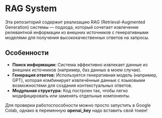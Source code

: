 # RAG System

Эта репозиторий содержит реализацию RAG (Retrieval-Augmented Generation) системы — подхода, который сочетает извлечение релевантной информации из внешних источников с генеративными моделями для получения высококачественных ответов на запросы.

## Особенности

- **Поиск информации:** Система эффективно извлекает данные из внешних источников (например, баз данных в моем случае).
- **Генерация ответов:** Используется генеративная модель (например, GPT), которая комбинирует извлечённые данные с языковыми возможностями для создания контекстуальных ответов.
- **Модульная структура:** Код построен так, чтобы легко модифицировать или заменять отдельные компоненты.

Для проверки работоспособности можно просто запустить в Google Colab, однако в переменную **openai_key** надо вставить свой токен!
